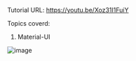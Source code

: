 Tutorial URL: https://youtu.be/Xoz31I1FuiY <br />

Topics coverd:<br />
1. Material-UI <br />

![image](https://user-images.githubusercontent.com/59578892/124654263-33f0c100-de53-11eb-80d3-cb46e76f6d7f.png)
